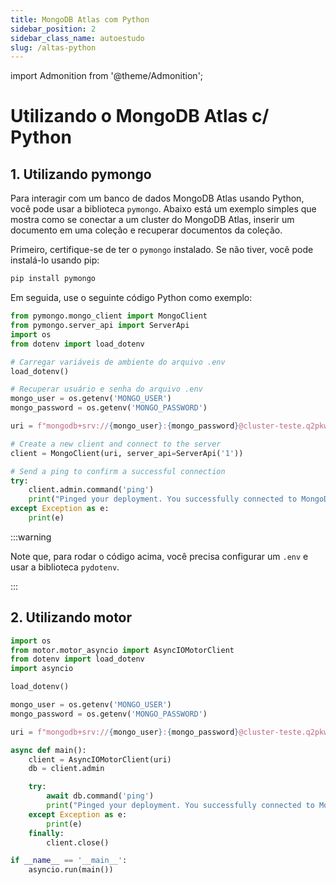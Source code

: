 ```yaml
---
title: MongoDB Atlas com Python
sidebar_position: 2
sidebar_class_name: autoestudo
slug: /altas-python
---
```


import Admonition from '@theme/Admonition';

# Utilizando o MongoDB Atlas c/ Python

## 1. Utilizando pymongo

Para interagir com um banco de dados MongoDB Atlas usando Python, você pode
usar a biblioteca `pymongo`. Abaixo está um exemplo simples que mostra como se
conectar a um cluster do MongoDB Atlas, inserir um documento em uma coleção e
recuperar documentos da coleção.

Primeiro, certifique-se de ter o `pymongo` instalado. Se não tiver, você pode
instalá-lo usando pip:

```bash
pip install pymongo
```

Em seguida, use o seguinte código Python como exemplo:

```python showLineNumbers title="python_atlas.py"
from pymongo.mongo_client import MongoClient
from pymongo.server_api import ServerApi
import os
from dotenv import load_dotenv

# Carregar variáveis de ambiente do arquivo .env
load_dotenv()

# Recuperar usuário e senha do arquivo .env
mongo_user = os.getenv('MONGO_USER')
mongo_password = os.getenv('MONGO_PASSWORD')

uri = f"mongodb+srv://{mongo_user}:{mongo_password}@cluster-teste.q2pkwbd.mongodb.net/?retryWrites=true&w=majority&appName=Cluster-teste"

# Create a new client and connect to the server
client = MongoClient(uri, server_api=ServerApi('1'))

# Send a ping to confirm a successful connection
try:
    client.admin.command('ping')
    print("Pinged your deployment. You successfully connected to MongoDB!")
except Exception as e:
    print(e)
```

:::warning

Note que, para rodar o código acima, você precisa configurar um `.env` e usar a
biblioteca `pydotenv`.

:::

## 2. Utilizando motor

```python showLineNumbers title="python_atlas_motor.py"
import os
from motor.motor_asyncio import AsyncIOMotorClient
from dotenv import load_dotenv
import asyncio

load_dotenv()

mongo_user = os.getenv('MONGO_USER')
mongo_password = os.getenv('MONGO_PASSWORD')

uri = f"mongodb+srv://{mongo_user}:{mongo_password}@cluster-teste.q2pkwbd.mongodb.net/?retryWrites=true&w=majority&appName=Cluster-teste"

async def main():
    client = AsyncIOMotorClient(uri)
    db = client.admin

    try:
        await db.command('ping')
        print("Pinged your deployment. You successfully connected to MongoDB!")
    except Exception as e:
        print(e)
    finally:
        client.close()

if __name__ == '__main__':
    asyncio.run(main())
```
